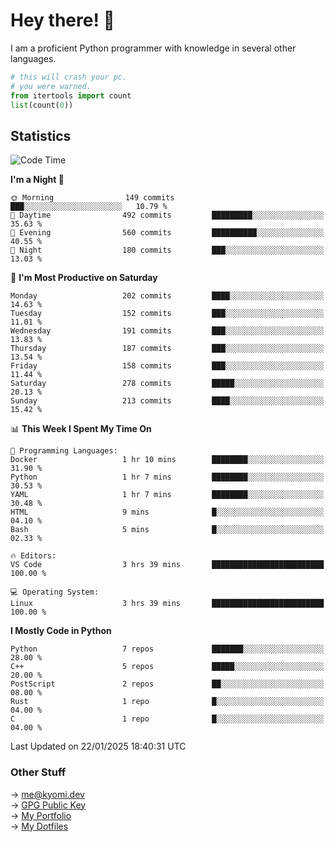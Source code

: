 # Hey there! 👋

I am a proficient Python programmer with knowledge in several other languages.

```py
# this will crash your pc.
# you were warned.
from itertools import count
list(count(0))
```

## Statistics
<!--START_SECTION:waka-->
![Code Time](http://img.shields.io/badge/Code%20Time-1%2C694%20hrs-blue)

**I'm a Night 🦉** 

```text
🌞 Morning                149 commits         ███░░░░░░░░░░░░░░░░░░░░░░   10.79 % 
🌆 Daytime                492 commits         █████████░░░░░░░░░░░░░░░░   35.63 % 
🌃 Evening                560 commits         ██████████░░░░░░░░░░░░░░░   40.55 % 
🌙 Night                  180 commits         ███░░░░░░░░░░░░░░░░░░░░░░   13.03 % 
```
📅 **I'm Most Productive on Saturday** 

```text
Monday                   202 commits         ████░░░░░░░░░░░░░░░░░░░░░   14.63 % 
Tuesday                  152 commits         ███░░░░░░░░░░░░░░░░░░░░░░   11.01 % 
Wednesday                191 commits         ███░░░░░░░░░░░░░░░░░░░░░░   13.83 % 
Thursday                 187 commits         ███░░░░░░░░░░░░░░░░░░░░░░   13.54 % 
Friday                   158 commits         ███░░░░░░░░░░░░░░░░░░░░░░   11.44 % 
Saturday                 278 commits         █████░░░░░░░░░░░░░░░░░░░░   20.13 % 
Sunday                   213 commits         ████░░░░░░░░░░░░░░░░░░░░░   15.42 % 
```


📊 **This Week I Spent My Time On** 

```text
💬 Programming Languages: 
Docker                   1 hr 10 mins        ████████░░░░░░░░░░░░░░░░░   31.90 % 
Python                   1 hr 7 mins         ████████░░░░░░░░░░░░░░░░░   30.53 % 
YAML                     1 hr 7 mins         ████████░░░░░░░░░░░░░░░░░   30.48 % 
HTML                     9 mins              █░░░░░░░░░░░░░░░░░░░░░░░░   04.10 % 
Bash                     5 mins              █░░░░░░░░░░░░░░░░░░░░░░░░   02.33 % 

🔥 Editors: 
VS Code                  3 hrs 39 mins       █████████████████████████   100.00 % 

💻 Operating System: 
Linux                    3 hrs 39 mins       █████████████████████████   100.00 % 
```

**I Mostly Code in Python** 

```text
Python                   7 repos             ███████░░░░░░░░░░░░░░░░░░   28.00 % 
C++                      5 repos             █████░░░░░░░░░░░░░░░░░░░░   20.00 % 
PostScript               2 repos             ██░░░░░░░░░░░░░░░░░░░░░░░   08.00 % 
Rust                     1 repo              █░░░░░░░░░░░░░░░░░░░░░░░░   04.00 % 
C                        1 repo              █░░░░░░░░░░░░░░░░░░░░░░░░   04.00 % 
```




 Last Updated on 22/01/2025 18:40:31 UTC
<!--END_SECTION:waka-->

### Other Stuff

→ [me@kyomi.dev](mailto:me@kyomi.dev)\
→ [GPG Public Key](https://github.com/bitterteriyaki.gpg)\
→ [My Portfolio](https://kyomi.dev)\
→ [My Dotfiles](https://github.com/bitterteriyaki/dotfiles)
